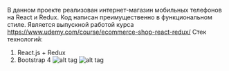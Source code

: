 В данном проекте реализован интернет-магазин мобильных телефонов на React и Redux. Код написан преимущественно в функциональном стиле. Является выпускной работой курса https://www.udemy.com/course/ecommerce-shop-react-redux/
Стек технологий:
1) React.js + Redux
2) Bootstrap 4
![alt tag](https://sun9-13.userapi.com/hSEabKiWyfKNiAFGC3yDwFl9lhUUxU5EaBgd-w/3W5VIJPqnHs.jpg)
![alt tag](https://sun9-10.userapi.com/ysvIPHM_-83sB_jXq43c5gIMVUfzwQUMF0qLmA/4Ks9s0Ha_Sk.jpg)
